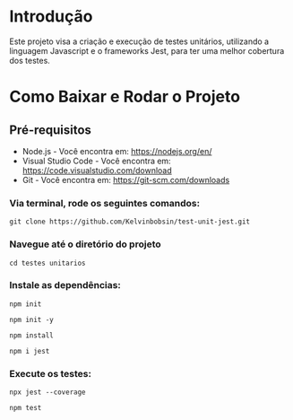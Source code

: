 # Introdução
Este projeto visa a criação e execução de testes unitários, utilizando a linguagem Javascript e o frameworks Jest, para ter uma melhor cobertura dos testes.

# Como Baixar e Rodar o Projeto

## Pré-requisitos
- Node.js - Você encontra em: https://nodejs.org/en/ 
- Visual Studio Code - Você encontra em: https://code.visualstudio.com/download 
- Git - Você encontra em: https://git-scm.com/downloads

### Via terminal, rode os seguintes comandos:
```
git clone https://github.com/Kelvinbobsin/test-unit-jest.git
```

### Navegue até o diretório do projeto
```
cd testes unitarios
```
### Instale as dependências:
```
npm init
```

```
npm init -y
```

```
npm install
```

```
npm i jest
```
### Execute os testes:
```
npx jest --coverage
```

```
npm test
```
